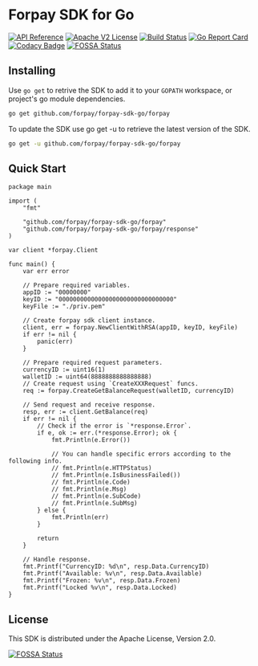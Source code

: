 # Forpay SDK for Go

[![API Reference](https://img.shields.io/badge/api-reference-blue.svg)](https://api.forpay.pro/docs/overview)
[![Apache V2 License](https://img.shields.io/badge/license-Apache%20V2-blue.svg)](https://github.com/forpay/forpay-sdk-go/blob/master/LICENSE)
[![Build Status](https://travis-ci.org/forpay/forpay-sdk-go.svg?branch=master)](https://travis-ci.org/github/forpay/forpay-sdk-go)
[![Go Report Card](https://goreportcard.com/badge/github.com/forpay/forpay-sdk-go)](https://goreportcard.com/badge/github.com/forpay/forpay-sdk-go)
[![Codacy Badge](https://api.codacy.com/project/badge/Grade/4a6b410411514f90a8734635b7c39a15)](https://www.codacy.com/gh/forpay/forpay-sdk-go?utm_source=github.com&amp;utm_medium=referral&amp;utm_content=forpay/forpay-sdk-go&amp;utm_campaign=Badge_Grade)
[![FOSSA Status](https://app.fossa.com/api/projects/git%2Bgithub.com%2Fforpay%2Fforpay-sdk-go.svg?type=shield)](https://app.fossa.com/projects/git%2Bgithub.com%2Fforpay%2Fforpay-sdk-go?ref=badge_shield)

## Installing

Use `go get` to retrive the SDK to add it to your `GOPATH` workspace, or project's go module dependencies.

``` bash
go get github.com/forpay/forpay-sdk-go/forpay
```

To update the SDK use go get -u to retrieve the latest version of the SDK.

``` bash
go get -u github.com/forpay/forpay-sdk-go/forpay
```

## Quick Start

``` golang
package main

import (
    "fmt"

    "github.com/forpay/forpay-sdk-go/forpay"
    "github.com/forpay/forpay-sdk-go/forpay/response"
)

var client *forpay.Client

func main() {
    var err error

    // Prepare required variables.
    appID := "00000000"
    keyID := "00000000000000000000000000000000"
    keyFile := "./priv.pem"

    // Create forpay sdk client instance.
    client, err = forpay.NewClientWithRSA(appID, keyID, keyFile)
    if err != nil {
        panic(err)
    }

    // Prepare required request parameters.
    currencyID := uint16(1)
    walletID := uint64(8888888888888888)
    // Create request using `CreateXXXRequest` funcs.
    req := forpay.CreateGetBalanceRequest(walletID, currencyID)

    // Send request and receive response.
    resp, err := client.GetBalance(req)
    if err != nil {
        // Check if the error is `*response.Error`.
        if e, ok := err.(*response.Error); ok {
            fmt.Println(e.Error())

            // You can handle specific errors according to the following info.
            // fmt.Println(e.HTTPStatus)
            // fmt.Println(e.IsBusinessFailed())
            // fmt.Println(e.Code)
            // fmt.Println(e.Msg)
            // fmt.Println(e.SubCode)
            // fmt.Println(e.SubMsg)
        } else {
            fmt.Println(err)
        }

        return
    }

    // Handle response.
    fmt.Printf("CurrencyID: %d\n", resp.Data.CurrencyID)
    fmt.Printf("Available: %v\n", resp.Data.Available)
    fmt.Printf("Frozen: %v\n", resp.Data.Frozen)
    fmt.Printf("Locked %v\n", resp.Data.Locked)
}
```

## License

This SDK is distributed under the Apache License, Version 2.0.

[![FOSSA Status](https://app.fossa.com/api/projects/git%2Bgithub.com%2Fforpay%2Fforpay-sdk-go.svg?type=large)](https://app.fossa.com/projects/git%2Bgithub.com%2Fforpay%2Fforpay-sdk-go?ref=badge_large)